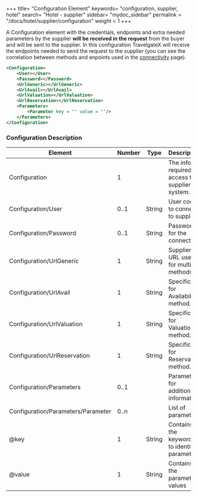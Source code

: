 +++
title= "Configuration Element"
keywords= "configuration, supplier, hotel"
search= "Hotel - supplier"
sidebar= "mydoc_sidebar"
permalink = "/docs/hotel/supplier/configuration"
weight = 1
+++

A Configuration element with the credentials, endpoints and extra needed parameters by the supplier **will be received in the request** from the buyer and will be sent to the supplier. In this configuration TravelgateX will receive the endpoints needed to send the request to the supplier (you can see the correlation between methods and enpoints used in the [connectivity](/hotelpullsellers/how-to-guides/connectivity/) page).

~~~xml
<Configuration>
    <User></User>
    <Password></Password>
    <UrlGeneric></UrlGeneric>
    <UrlAvail></UrlAvail>
    <UrlValuation></UrlValuation>
    <UrlReservation></UrlReservation>
    <Parameters>
        <Parameter key = "" value = ""/>
    </Parameters>
</Configuration>
~~~

### Configuration Description

| **Element**                          | **Number** | **Type** | **Description** |
| ------------------------------------ | ---------- | -------- | --------------- |
| Configuration                        | 1          |          | The info required to access the supplier's system. |
| Configuration/User                   | 0..1       | String   | User code to connect to supplier. |
| Configuration/Password               | 0..1       | String   | Password for the connection. |
| Configuration/UrlGeneric             | 1       | String   | Supplier URL used for multiple methods.|
| Configuration/UrlAvail               | 1       | String   | Specific Url for Availability method. |
| Configuration/UrlValuation           | 1       | String   | Specific Url for Valuation method. |
| Configuration/UrlReservation         | 1       | String   | Specific Url for Reservation method. |
| Configuration/Parameters             | 0..1       |          | Parameters for additional information. |
| Configuration/Parameters/Parameter   | 0..n       |          | List of parameters. |
| @key                                 | 1          | String   | Contains the keyword/Id to identify a parameter. |
| @value                               | 1          | String   | Contains the parameter values |